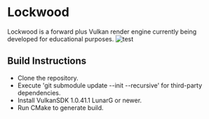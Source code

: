 # Lockwood
Lockwood is a forward plus Vulkan render engine currently being developed for educational purposes.
![test](http://i.imgur.com/LY8cL0E.gifv)

## Build Instructions
* Clone the repository.
* Execute 'git submodule update --init --recursive' for third-party dependencies.
* Install VulkanSDK 1.0.41.1 LunarG or newer.
* Run CMake to generate build.